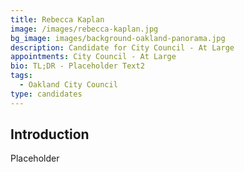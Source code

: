 ```yaml
---
title: Rebecca Kaplan
image: /images/rebecca-kaplan.jpg
bg_image: images/background-oakland-panorama.jpg
description: Candidate for City Council - At Large
appointments: City Council - At Large
bio: TL;DR - Placeholder Text2
tags:
  - Oakland City Council
type: candidates
---
```

## Introduction

Placeholder